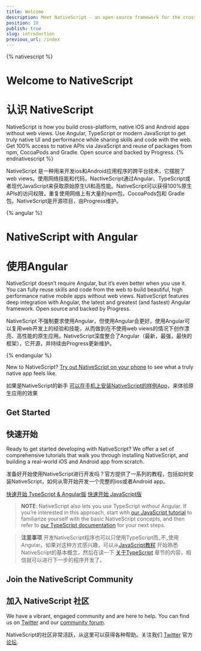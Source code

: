 ```yaml
---
title: Welcome
description: Meet NativeScript - an open-source framework for the cross-platform development of truly native apps.
position: 10
publish: true
slug: introduction
previous_url: /index
---
```


{% nativescript %}
# Welcome to NativeScript
# 认识 NativeScript
NativeScript is how you build cross-platform, native iOS and Android apps without web views. Use Angular, TypeScript or modern JavaScript to get truly native UI and performance while sharing skills and code with the web. Get 100% access to native APIs via JavaScript and reuse of packages from npm, CocoaPods and Gradle. Open source and backed by Progress.
{% endnativescript %}

NativeScript 是一种用来开发ios和Android应用程序的跨平台技术，它摆脱了web views。使用网络技能和代码，NactiveScript通过Angular、TypeScript或者现代JavaScript来获取原始原生UI和高性能。NativeScript可以获得100%原生APIs的访问权限，重复使用网络上有大量的npm包，CocoaPods包和 Gradle包。NativeScript是开源项目，由Progress维护。

{% angular %}
# NativeScript with Angular
# 使用Angular
NativeScript doesn’t require Angular, but it’s even better when you use it. You can fully reuse skills and code from the web to build beautiful, high performance native mobile apps without web views. NativeScript features deep integration with Angular, the latest and greatest (and fastest) Angular framework. Open source and backed by Progress.

NativeScript 不强制要求使用Angular，但使用Angular会更好。使用Angular可以复用web开发上的经验和技能，从而做到在不使用web views的情况下创作漂亮、高性能的原生应用。NativeScript深度整合了Angular（最新，最强，最快的框架），它开源，并持续由Progress更新维护。

{% endangular %}

New to NativeScript? [Try out NativeScript on your phone](https://www.nativescript.org/nativescript-example-application?utm_medium=referral&utm_source=documentation&utm_campaign=getting-started) to see what a truly native app feels like.

如果是NativeScript的新手 [可以在手机上安装NativeScript的样例App](https://www.nativescript.org/nativescript-example-application?utm_medium=referral&utm_source=documentation&utm_campaign=getting-started)，来体验原生应用的效果

## Get Started

## 快速开始

Ready to get started developing with NativeScript? We offer a set of comprehensive tutorials that walk you through installing NativeScript, and building a real-world iOS and Android app from scratch.

准备好开始使用NativeScript进行开发吗？官方提供了一系列的教程，包括如何安装NativeScript，如何从零开始开发一个完整的ios或者Android app。

<div id="start-button-container">
  <a href="http://docs.nativescript.org/angular/tutorial/ng-chapter-0" class="Btn" id="ng-start-button">快速开始 TypeScript & Angular版</a>
  <a href="http://docs.nativescript.org/tutorial/chapter-0" class="Btn" id="js-start-button">快速开始 JavaScript版</a>
</div>

<script>
  // Quick script to randomize the tutorial button order
  var container = document.getElementById("start-button-container");
  var ngButton = document.getElementById("ng-start-button");
  var jsButton = document.getElementById("js-start-button");

  if (Math.floor(Math.random() * 2) == 0) {
    container.insertBefore(jsButton, ngButton);
    ngButton.style.marginTop = "1em";
    ngButton.style.marginBottom = "1em";
  } else {
    jsButton.style.marginTop = "1em";
    jsButton.style.marginBottom = "1em";
  }
</script>

> **NOTE**: NativeScript also lets you use TypeScript _without_ Angular. If you’re interested in this approach, start with [our JavaScript tutorial](http://docs.nativescript.org/tutorial/chapter-0) to familiarize yourself with the basic NativeScript concepts, and then refer to [our TypeScript documentation](https://www.nativescript.org/using-typescript-with-nativescript-when-developing-mobile-apps) for your next steps.

> **注意事项** 开发NativeScript程序也可以只使用TypeScript而_不_使用Angular。如果对这种方式感兴趣，可以从[JavaScript教程](http://docs.nativescript.org/tutorial/chapter-0) 开始熟悉NativeScript的基本概念，然后在读一下 [关于TypeScript](https://www.nativescript.org/using-typescript-with-nativescript-when-developing-mobile-apps) 章节的内容，相信就可以进行下一步的程序开发了。

## Join the NativeScript Community
## 加入 NativeScript 社区

We have a vibrant, engaged community and are here to help. You can find us on [Twitter](https://twitter.com/nativescript) and our [community forum](http://forum.nativescript.org/).

NativeScript的社区非常活跃，从这里可以获得各种帮助。关注我们
[Twitter](https://twitter.com/nativescript) 官方 [论坛](http://forum.nativescript.org/).

